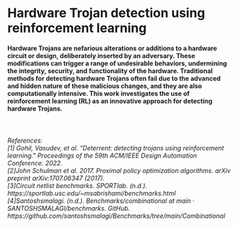 **<h1>Hardware Trojan detection using reinforcement learning</h1>**

<h4>Hardware Trojans are nefarious alterations or additions to a hardware circuit or design, deliberately inserted by an adversary. These modifications can trigger a range of undesirable behaviors, undermining the integrity, security, and functionality of the hardware. Traditional methods for detecting hardware Trojans often fail due to the advanced and hidden nature of these malicious changes, and they are also computationally intensive. This work investigates the use of reinforcement learning (RL) as an innovative approach for detecting hardware Trojans.</h4>
<br />
<h6>References: <br />
[1] Gohil, Vasudev, et al. "Deterrent: detecting trojans using reinforcement learning." Proceedings of the 59th ACM/IEEE Design Automation Conference. 2022.<br />
[2]John Schulman et al. 2017. Proximal policy optimization algorithms. arXiv preprint arXiv:1707.06347 (2017).<br />
[3]Circuit netlist benchmarks. SPORTlab. (n.d.). https://sportlab.usc.edu/~msabrishami/benchmarks.html <br />
[4]Santoshsmalagi. (n.d.). Benchmarks/combinational at main · SANTOSHSMALAGI/benchmarks. GitHub. https://github.com/santoshsmalagi/Benchmarks/tree/main/Combinational </h6>
